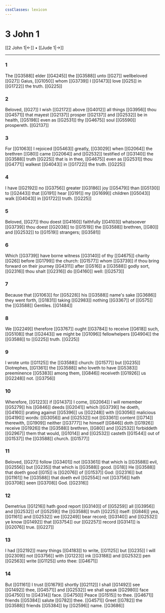```yaml
---
cssClasses: lexicon
---
```

# 3 John 1

[[2 John 1|←]] • [[Jude 1|→]]

---

### 1
The [[G3588]] elder [[G4245]] the [[G3588]] unto [[G27]] wellbeloved [[G27]] Gaius, [[G1050]] whom [[G3739]] I [[G1473]] love [[G25]] in [[G1722]] the truth. [[G225]]

### 2
Beloved, [[G27]] I wish [[G2172]] above [[G4012]] all things [[G3956]] thou [[G4571]] that mayest [[G2137]] prosper [[G2137]] and [[G2532]] be in health, [[G5198]] even as [[G2531]] thy [[G4675]] soul [[G5590]] prospereth. [[G2137]]

### 3
For [[G1063]] I rejoiced [[G5463]] greatly, [[G3029]] when [[G2064]] the brethren [[G80]] came [[G2064]] and [[G2532]] testified of [[G3140]] the [[G3588]] truth [[G225]] that is in thee, [[G4675]] even as [[G2531]] thou [[G4771]] walkest [[G4043]] in [[G1722]] the truth. [[G225]]

### 4
I have [[G2192]] no [[G3756]] greater [[G3186]] joy [[G5479]] than [[G5130]] to [[G2443]] that [[G191]] hear [[G191]] my [[G1699]] children [[G5043]] walk [[G4043]] in [[G1722]] truth. [[G225]]

### 5
Beloved, [[G27]] thou doest [[G4160]] faithfully [[G4103]] whatsoever [[G3739]] thou doest [[G2038]] to [[G1519]] the [[G3588]] brethren, [[G80]] and [[G2532]] to [[G1519]] strangers; [[G3581]]

### 6
Which [[G3739]] have borne witness [[G3140]] of thy [[G4675]] charity [[G26]] before [[G1799]] the church: [[G1577]] whom [[G3739]] if thou bring forward on their journey [[G4311]] after [[G516]] a [[G3588]] godly sort, [[G2316]] thou shalt [[G2316]] do [[G4160]] well: [[G2573]]

### 7
Because that [[G1063]] for [[G5228]] his [[G3588]] name's sake [[G3686]] they went forth, [[G1831]] taking [[G2983]] nothing [[G3367]] of [[G575]] the [[G3588]] Gentiles. [[G1484]]

### 8
We [[G2249]] therefore [[G3767]] ought [[G3784]] to receive [[G618]] such, [[G5108]] that [[G2443]] we might be [[G1096]] fellowhelpers [[G4904]] the [[G3588]] to [[G225]] truth. [[G225]]

### 9
I wrote unto [[G1125]] the [[G3588]] church: [[G1577]] but [[G235]] Diotrephes, [[G1361]] the [[G3588]] who loveth to have [[G5383]] preeminence [[G5383]] among them, [[G846]] receiveth [[G1926]] us [[G2248]] not. [[G3756]]

### 10
Wherefore, [[G1223]] if [[G1437]] I come, [[G2064]] I will remember [[G5279]] his [[G846]] deeds [[G2041]] which [[G3739]] he doeth, [[G4160]] prating against [[G5396]] us [[G2248]] with [[G3056]] malicious [[G4190]] words: [[G3056]] and [[G2532]] not [[G3361]] content [[G714]] therewith, [[G1909]] neither [[G3777]] he himself [[G846]] doth [[G1926]] receive [[G1926]] the [[G3588]] brethren, [[G80]] and [[G2532]] forbiddeth [[G2967]] them that would, [[G1014]] and [[G2532]] casteth [[G1544]] out of [[G1537]] the [[G3588]] church. [[G1577]]

### 11
Beloved, [[G27]] follow [[G3401]] not [[G3361]] that which is [[G3588]] evil, [[G2556]] but [[G235]] that which is [[G3588]] good. [[G18]] He [[G3588]] that doeth good [[G15]] is [[G2076]] of [[G1537]] God: [[G2316]] but [[G1161]] he [[G3588]] that doeth evil [[G2554]] not [[G3756]] hath [[G3708]] seen [[G3708]] God. [[G2316]]

### 12
Demetrius [[G1216]] hath good report [[G3140]] of [[G5259]] all [[G3956]] and [[G2532]] of [[G5259]] the [[G3588]] truth [[G225]] itself: [[G846]] yea, [[G1161]] and [[G2532]] we [[G2249]] bear record; [[G3140]] and [[G2532]] ye know [[G1492]] that [[G3754]] our [[G2257]] record [[G3141]] is [[G2076]] true. [[G227]]

### 13
I had [[G2192]] many things [[G4183]] to write, [[G1125]] but [[G235]] I will [[G2309]] not [[G3756]] with [[G1223]] ink [[G3188]] and [[G2532]] pen [[G2563]] write [[G1125]] unto thee: [[G4671]]

### 14
But [[G1161]] I trust [[G1679]] shortly [[G2112]] I shall [[G1492]] see [[G1492]] thee, [[G4571]] and [[G2532]] we shall speak [[G2980]] face [[G4750]] to [[G4314]] face. [[G4750]] Peace [[G1515]] to thee. [[G4671]] friends [[G5384]] salute [[G782]] thee. [[G4571]] Greet [[G782]] the [[G3588]] friends [[G5384]] by [[G2596]] name. [[G3686]]
